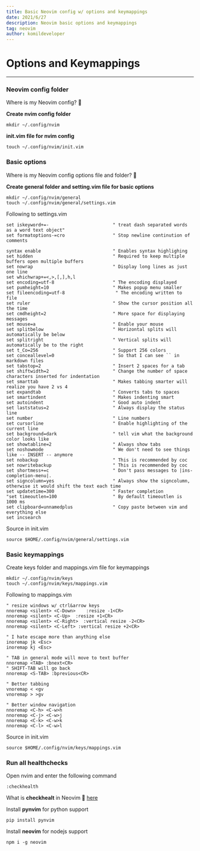 ```yaml
---
title: Basic Neovim config w/ options and keymappings
date: 2021/6/27
description: Neovim basic options and keymappings
tag: neovim
author: komildeveloper
---
```


# Options and Keymappings

---

### Neovim config folder

Where is my Neovim config? 🤔

**Create nvim config folder**

```
mkdir ~/.config/nvim
```

**init.vim file for nvim config**

```
touch ~/.config/nvim/init.vim
```

### Basic options

Where is my Neovim config options file and folder? 🤔

**Create general folder and setting.vim file for basic options**

```
mkdir ~/.config/nvim/general
touch ~/.config/nvim/general/settings.vim
```

Following to settings.vim

```
set iskeyword+=-                        " treat dash separated words as a word text object"
set formatoptions-=cro                  " Stop newline continution of comments

syntax enable                           " Enables syntax highlighing
set hidden                              " Required to keep multiple buffers open multiple buffers
set nowrap                              " Display long lines as just one line
set whichwrap+=<,>,[,],h,l
set encoding=utf-8                      " The encoding displayed
set pumheight=10                        " Makes popup menu smaller
set fileencoding=utf-8                   " The encoding written to file
set ruler                               " Show the cursor position all the time
set cmdheight=2                         " More space for displaying messages
set mouse=a                             " Enable your mouse
set splitbelow                          " Horizontal splits will automatically be below
set splitright                          " Vertical splits will automatically be to the right
set t_Co=256                            " Support 256 colors
set conceallevel=0                      " So that I can see `` in markdown files
set tabstop=2                           " Insert 2 spaces for a tab
set shiftwidth=2                        " Change the number of space characters inserted for indentation
set smarttab                            " Makes tabbing smarter will realize you have 2 vs 4
set expandtab                           " Converts tabs to spaces
set smartindent                         " Makes indenting smart
set autoindent                          " Good auto indent
set laststatus=2                        " Always display the status line
set number                              " Line numbers
set cursorline                          " Enable highlighting of the current line
set background=dark                     " tell vim what the background color looks like
set showtabline=2                       " Always show tabs
set noshowmode                          " We don't need to see things like -- INSERT -- anymore
set nobackup                            " This is recommended by coc
set nowritebackup                       " This is recommended by coc
set shortmess+=c                        " Don't pass messages to |ins-completion-menu|.
set signcolumn=yes                      " Always show the signcolumn, otherwise it would shift the text each time
set updatetime=300                      " Faster completion
"set timeoutlen=100                     " By default timeoutlen is 1000 ms
set clipboard=unnamedplus               " Copy paste between vim and everything else
set incsearch
```

Source in init.vim

```
source $HOME/.config/nvim/general/settings.vim
```

### Basic keymappings

Create keys folder and mappings.vim file for keymappings

```
mkdir ~/.config/nvim/keys
touch ~/.config/nvim/keys/mappings.vim
```

Following to mappings.vim

```
" resize windows w/ ctrl&arrow keys
nnoremap <silent> <C-Down>    :resize -1<CR>
nnoremap <silent> <C-Up>  :resize +1<CR>
nnoremap <silent> <C-Right>  :vertical resize -2<CR>
nnoremap <silent> <C-Left> :vertical resize +2<CR>

" I hate escape more than anything else
inoremap jk <Esc>
inoremap kj <Esc>

" TAB in general mode will move to text buffer
nnoremap <TAB> :bnext<CR>
" SHIFT-TAB will go back
nnoremap <S-TAB> :bprevious<CR>

" Better tabbing
vnoremap < <gv
vnoremap > >gv

" Better window navigation
nnoremap <C-h> <C-w>h
nnoremap <C-j> <C-w>j
nnoremap <C-k> <C-w>k
nnoremap <C-l> <C-w>l
```

Source in init.vim

```
source $HOME/.config/nvim/keys/mappings.vim
```

### Run all healthchecks

Open nvim and enter the following command

```
:checkhealth
```

What is **checkhealt** in Neovim 🤔 [here](http://vimcasts.org/episodes/neovim-checkhealth/#:~:text=The%20%3Acheckhealth%20command%20runs%20a,to%20go%20to%20learn%20more.)

Install **pynvim** for python support

```
pip install pynvim
```

Install **neovim** for nodejs support

```
npm i -g neovim
```
